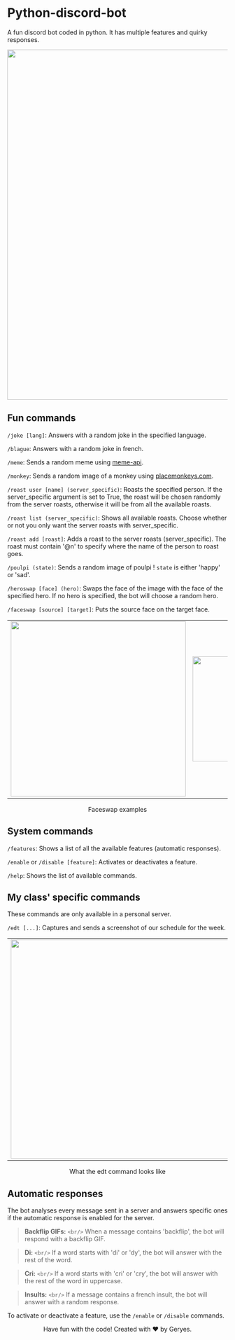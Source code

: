 # Python-discord-bot

A fun discord bot coded in python. It has multiple features and quirky responses.

<p align="center">
  <img src="https://github.com/Geryes-Doumit/Python-discord-bot/assets/102948870/6bfc32f0-a8cd-4265-a72a-4b266f543eee" width="800"/>
</p>

## Fun commands

`/joke [lang]`:
Answers with a random joke in the specified language.

`/blague`:
Answers with a random joke in french.

`/meme`:
Sends a random meme using [meme-api](https://github.com/D3vd/Meme_Api).

`/monkey`:
Sends a random image of a monkey using [placemonkeys.com](https://www.placemonkeys.com/).

`/roast user [name] (server_specific)`:
Roasts the specified person. If the server_specific argument is set to True, the roast will be chosen randomly from the server roasts, otherwise it will be from all the available roasts.

`/roast list (server_specific)`:
Shows all available roasts. Choose whether or not you only want the server roasts with server_specific.

`/roast add [roast]`:
Adds a roast to the server roasts (server_specific). The roast must contain '@n' to specify where the name of the person to roast goes.

`/poulpi (state)`:
Sends a random image of poulpi ! `state` is either 'happy' or 'sad'.

`/heroswap [face] (hero)`:
Swaps the face of the image with the face of the specified hero. If no hero is specified, the bot will choose a random hero.

`/faceswap [source] [target]`:
Puts the source face on the target face.

<table align="center">
  <tr>
    <td width="50%" align="center">
      <img src="https://github.com/Geryes-Doumit/Python-discord-bot/assets/102948870/cbed0c84-165a-43da-a29b-a3372718c50d" width="400"/>
    </td>
    <td width="50%" align="center">
      <img src="https://github.com/Geryes-Doumit/Python-discord-bot/assets/102948870/f23bf3d8-7af1-42e2-baab-a0f0b3a11eac" width="240"/>
    </td>
  </tr>
</table>
<p align="center">Faceswap examples</p>

## System commands

`/features`:
Shows a list of all the available features (automatic responses).

`/enable` or `/disable [feature]`:
Activates or deactivates a feature.

`/help`:
Shows the list of available commands.

## My class' specific commands

These commands are only available in a personal server.

`/edt [...]`:
Captures and sends a screenshot of our schedule for the week.

<table align="center">
  <tr>
    <td width="50%" align="center">
      <img src="https://github.com/Geryes-Doumit/Python-discord-bot/assets/102948870/49a69735-7e05-4a94-b256-c4e7fad9b06a" width="500"/>
    </td>
    <!-- <td width="50%" align="center">
      <img src="https://github.com/Geryes-Doumit/Python-discord-bot/assets/102948870/a80417a1-a0c2-4f28-8fad-c8cbc880bfb2" width="200"/>
    </td> -->
  </tr>
</table>
<p align="center">What the edt command looks like</p>

## Automatic responses

The bot analyses every message sent in a server and answers specific ones if the automatic response is enabled for the server.

> **Backflip GIFs:** `<br/>`
> When a message contains 'backflip', the bot will respond with a backflip GIF.

> **Di:** `<br/>`
> If a word starts with 'di' or 'dy', the bot will answer with the rest of the word.

> **Cri:** `<br/>`
> If a word starts with 'cri' or 'cry', the bot will answer with the rest of the word in uppercase.

> **Insults:** `<br/>`
> If a message contains a french insult, the bot will answer with a random response.

To activate or deactivate a feature, use the `/enable` or `/disable` commands.

<footer>
<p align="center">
  Have fun with the code! Created with ❤️ by Geryes.
</p>
</footer>
